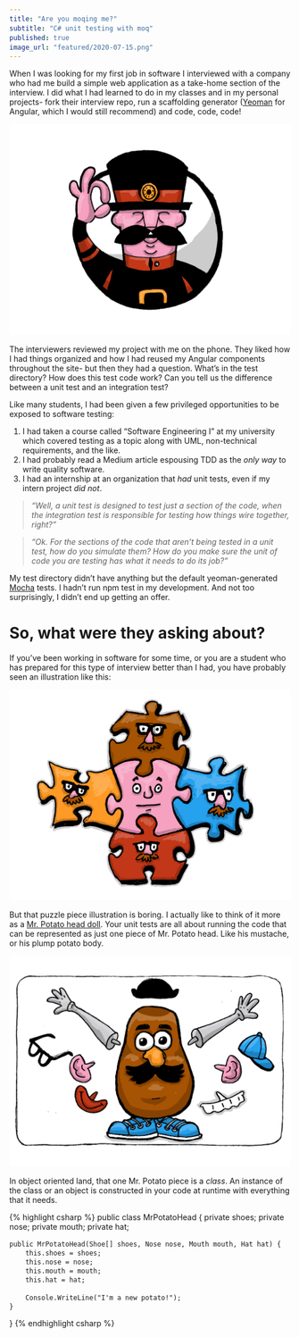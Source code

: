 ```yaml
---
title: "Are you moqing me?"
subtitle: "C# unit testing with moq"
published: true
image_url: "featured/2020-07-15.png"
---
```

When I was looking for my first job in software I interviewed with a company who had me build a simple web application as a take-home section of the interview. I did what I had learned to do in my classes and in my personal projects- fork their interview repo, run a scaffolding generator ([Yeoman](https://yeoman.io/) for Angular, which I would still recommend) and code, code, code!

![Hand-drawn Yeoman logo](/assets/images/posts/2020-07-15/1.png)

The interviewers reviewed my project with me on the phone. They liked how I had things organized and how I had reused my Angular components throughout the site- but then they had a question. What’s in the test directory? How does this test code work? Can you tell us the difference between a unit test and an integration test?

Like many students, I had been given a few privileged opportunities to be exposed to software testing:
1. I had taken a course called “Software Engineering I” at my university which covered testing as a topic along with UML, non-technical requirements, and the like.
2. I had probably read a Medium article espousing TDD as the *only way* to write quality software.
3. I had an internship at an organization that *had* unit tests, even if my intern project *did not*.

> *“Well, a unit test is designed to test just a section of the code, when the integration test is responsible for testing how things wire together, right?”*

> *“Ok. For the sections of the code that aren’t being tested in a unit test, how do you simulate them? How do you make sure the unit of code you are testing has what it needs to do its job?”*

My test directory didn’t have anything but the default yeoman-generated [Mocha](https://mochajs.org/) tests. I hadn’t run npm test in my development. And not too surprisingly, I didn’t end up getting an offer.

# So, what were they asking about?

If you’ve been working in software for some time, or you are a student who has prepared for this type of interview better than I had, you have probably seen an illustration like this:

![Puzzle pieces with disguises](/assets/images/posts/2020-07-15/2.png)

But that puzzle piece illustration is boring. I actually like to think of it more as a [Mr. Potato head doll](https://www.amazon.com/Mr-Potato-Head-Story-Classic/dp/B003C1MW4Q). Your unit tests are all about running the code that can be represented as just one piece of Mr. Potato head. Like his mustache, or his plump potato body.

![Disassembled Mr. Potato Head](/assets/images/posts/2020-07-15/3.png)

In object oriented land, that one Mr. Potato piece is a *class*. An instance of the class or an object is constructed in your code at runtime with everything that it needs.

{% highlight csharp %}
public class MrPotatoHead {
    private shoes;
    private nose;
    private mouth;
    private hat;

    public MrPotatoHead(Shoe[] shoes, Nose nose, Mouth mouth, Hat hat) {
        this.shoes = shoes;
        this.nose = nose;
        this.mouth = mouth;
        this.hat = hat;

        Console.WriteLine("I'm a new potato!");
    }
}
{% endhighlight csharp %}
